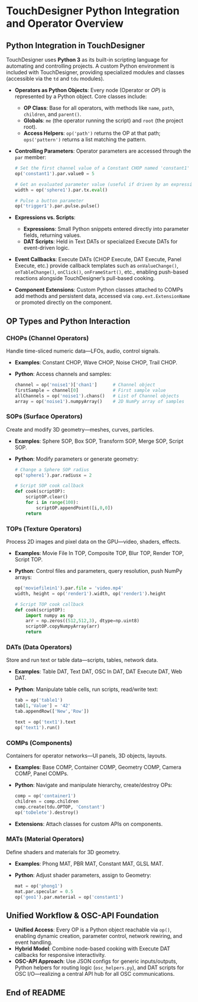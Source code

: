 # TouchDesigner Python Integration and Operator Overview

## Python Integration in TouchDesigner

TouchDesigner uses **Python 3** as its built-in scripting language for automating and controlling projects. A custom Python environment is included with TouchDesigner, providing specialized modules and classes (accessible via the `td` and `tdu` modules).

* **Operators as Python Objects**: Every node (Operator or *OP*) is represented by a Python object. Core classes include:

  * **OP Class**: Base for all operators, with methods like `name`, `path`, `children`, and `parent()`.
  * **Globals**: `me` (the operator running the script) and `root` (the project root).
  * **Access Helpers**: `op('path')` returns the OP at that path; `ops('pattern')` returns a list matching the pattern.

* **Controlling Parameters**: Operator parameters are accessed through the `par` member:

  ```python
  # Set the first channel value of a Constant CHOP named 'constant1'
  op('constant1').par.value0 = 5

  # Get an evaluated parameter value (useful if driven by an expression)
  width = op('sphere1').par.tx.eval()

  # Pulse a button parameter
  op('trigger1').par.pulse.pulse()
  ```

* **Expressions vs. Scripts**:

  * **Expressions**: Small Python snippets entered directly into parameter fields, returning values.
  * **DAT Scripts**: Held in Text DATs or specialized Execute DATs for event-driven logic.

* **Event Callbacks**: Execute DATs (CHOP Execute, DAT Execute, Panel Execute, etc.) provide callback templates such as `onValueChange()`, `onTableChange()`, `onClick()`, `onFrameStart()`, etc., enabling push-based reactions alongside TouchDesigner’s pull-based cooking.

* **Component Extensions**: Custom Python classes attached to COMPs add methods and persistent data, accessed via `comp.ext.ExtensionName` or promoted directly on the component.

## OP Types and Python Interaction

### CHOPs (Channel Operators)

Handle time-sliced numeric data—LFOs, audio, control signals.

* **Examples**: Constant CHOP, Wave CHOP, Noise CHOP, Trail CHOP.
* **Python**: Access channels and samples:

  ```python
  channel = op('noise1')['chan1']      # Channel object
  firstSample = channel[0]             # First sample value
  allChannels = op('noise1').chans()   # List of Channel objects
  array = op('noise1').numpyArray()    # 2D NumPy array of samples
  ```

### SOPs (Surface Operators)

Create and modify 3D geometry—meshes, curves, particles.

* **Examples**: Sphere SOP, Box SOP, Transform SOP, Merge SOP, Script SOP.
* **Python**: Modify parameters or generate geometry:

  ```python
  # Change a Sphere SOP radius
  op('sphere1').par.radiusx = 2

  # Script SOP cook callback
  def cook(scriptOP):
      scriptOP.clear()
      for i in range(100):
          scriptOP.appendPoint([i,0,0])
      return
  ```

### TOPs (Texture Operators)

Process 2D images and pixel data on the GPU—video, shaders, effects.

* **Examples**: Movie File In TOP, Composite TOP, Blur TOP, Render TOP, Script TOP.
* **Python**: Control files and parameters, query resolution, push NumPy arrays:

  ```python
  op('moviefilein1').par.file = 'video.mp4'
  width, height = op('render1').width, op('render1').height

  # Script TOP cook callback
  def cook(scriptOP):
      import numpy as np
      arr = np.zeros((512,512,3), dtype=np.uint8)
      scriptOP.copyNumpyArray(arr)
      return
  ```

### DATs (Data Operators)

Store and run text or table data—scripts, tables, network data.

* **Examples**: Table DAT, Text DAT, OSC In DAT, DAT Execute DAT, Web DAT.
* **Python**: Manipulate table cells, run scripts, read/write text:

  ```python
  tab = op('table1')
  tab[1,'Value'] = '42'
  tab.appendRow(['New','Row'])

  text = op('text1').text
  op('text1').run()
  ```

### COMPs (Components)

Containers for operator networks—UI panels, 3D objects, layouts.

* **Examples**: Base COMP, Container COMP, Geometry COMP, Camera COMP, Panel COMPs.
* **Python**: Navigate and manipulate hierarchy, create/destroy OPs:

  ```python
  comp = op('container1')
  children = comp.children
  comp.create(tdu.OPTOP, 'Constant')
  op('toDelete').destroy()
  ```

* **Extensions**: Attach classes for custom APIs on components.

### MATs (Material Operators)

Define shaders and materials for 3D geometry.

* **Examples**: Phong MAT, PBR MAT, Constant MAT, GLSL MAT.
* **Python**: Adjust shader parameters, assign to Geometry:

  ```python
  mat = op('phong1')
  mat.par.specular = 0.5
  op('geo1').par.material = op('constant1')
  ```

## Unified Workflow & OSC-API Foundation

* **Unified Access**: Every OP is a Python object reachable via `op()`, enabling dynamic creation, parameter control, network rewiring, and event handling.
* **Hybrid Model**: Combine node-based cooking with Execute DAT callbacks for responsive interactivity.
* **OSC-API Approach**: Use JSON configs for generic inputs/outputs, Python helpers for routing logic (`osc_helpers.py`), and DAT scripts for OSC I/O—realizing a central API hub for all OSC communications.

## End of README
